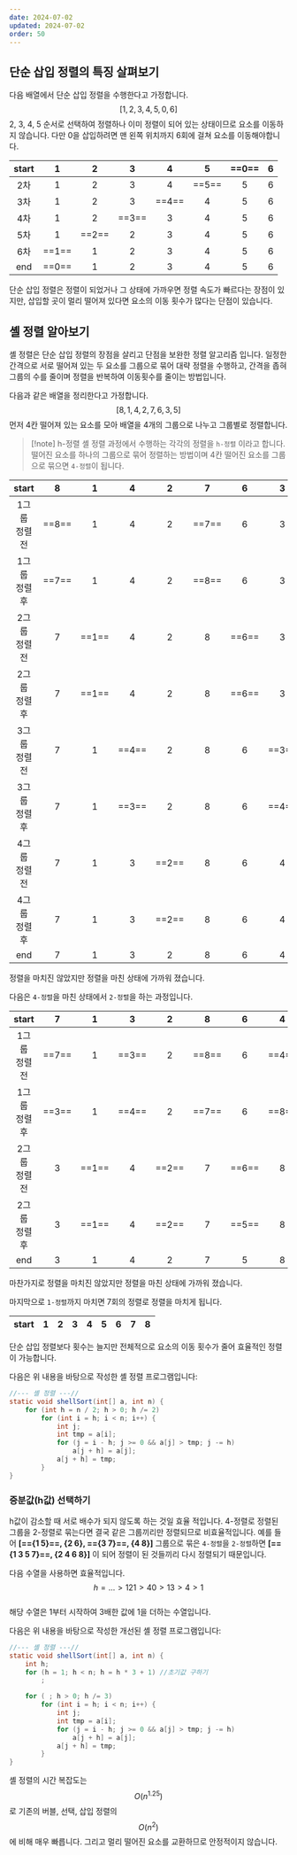 ```yaml
---
date: 2024-07-02
updated: 2024-07-02
order: 50
---
```

## 단순 삽입 정렬의 특징 살펴보기

다음 배열에서 단순 삽입 정렬을 수행한다고 가정합니다.  
$$[1, 2, 3, 4, 5, 0, 6]$$
2, 3, 4, 5 순서로 선택하여 정렬하나 이미 정렬이 되어 있는 상태이므로 요소를 이동하지 않습니다.
다만 0을 삽입하려면 맨 왼쪽 위치까지 6회에 걸쳐 요소를 이동해야합니다.

| start |   1   |   2   |   3   |   4   |   5   | ==0== |  6  |
| :---: | :---: | :---: | :---: | :---: | :---: | :---: | :-: |
|  2차   |   1   |   2   |   3   |   4   | ==5== |   5   |  6  |
|  3차   |   1   |   2   |   3   | ==4== |   4   |   5   |  6  |
|  4차   |   1   |   2   | ==3== |   3   |   4   |   5   |  6  |
|  5차   |   1   | ==2== |   2   |   3   |   4   |   5   |  6  |
|  6차   | ==1== |   1   |   2   |   3   |   4   |   5   |  6  |
|  end  | ==0== |   1   |   2   |   3   |   4   |   5   |  6  |

단순 삽입 정렬은 정렬이 되었거나 그 상태에 가까우면 정렬 속도가 빠르다는 장점이 있지만, 삽입할 곳이 멀리 떨어져 있다면 요소의 이동 횟수가 많다는 단점이 있습니다.

## 셸 정렬 알아보기

셸 정렬은 단순 삽입 정렬의 장점을 살리고 단점을 보완한 정렬 알고리즘 입니다. 일정한 간격으로 서로 떨어져 있는 두 요소를 그룹으로 묶어 대략 정렬을 수행하고, 간격을 좁혀 그룹의 수를 줄이며 정렬을 반복하여 이동횟수를 줄이는 방법입니다.

다음과 같은 배열을 정리한다고 가정합니다.  
$$[8,1,4,2,7,6,3,5]$$ 
먼저 4칸 떨어져 있는 요소를 모아 배열을 4개의 그룹으로 나누고 그룹별로 정렬합니다.

> [!note] h-정렬
>  셸 정렬 과정에서 수행하는 각각의 정렬을 `h-정렬` 이라고 합니다. 떨어진 요소를 하나의 그룹으로 묶어 정렬하는 방법이며 4칸 떨어진 요소를 그룹으로 묶으면 `4-정렬`이 됩니다.

|   start    |   8   |   1   |   4   |   2   |   7   |   6   |   3   |   5   |
| :--------: | :---: | :---: | :---: | :---: | :---: | :---: | :---: | :---: |
| 1그룹<br>정렬전 | ==8== |   1   |   4   |   2   | ==7== |   6   |   3   |   5   |
| 1그룹<br>정렬후 | ==7== |   1   |   4   |   2   | ==8== |   6   |   3   |   5   |
| 2그룹<br>정렬전 |   7   | ==1== |   4   |   2   |   8   | ==6== |   3   |   5   |
| 2그룹<br>정렬후 |   7   | ==1== |   4   |   2   |   8   | ==6== |   3   |   5   |
| 3그룹<br>정렬전 |   7   |   1   | ==4== |   2   |   8   |   6   | ==3== |   5   |
| 3그룹<br>정렬후 |   7   |   1   | ==3== |   2   |   8   |   6   | ==4== |   5   |
| 4그룹<br>정렬전 |   7   |   1   |   3   | ==2== |   8   |   6   |   4   | ==5== |
| 4그룹<br>정렬후 |   7   |   1   |   3   | ==2== |   8   |   6   |   4   | ==5== |
|    end     |   7   |   1   |   3   |   2   |   8   |   6   |   4   |   5   |
정렬을 마치진 않았지만 정렬을 마친 상태에 가까워 졌습니다.

다음은 `4-정렬`을 마친 상태에서 `2-정렬`을 하는 과정입니다.

|   start    |   7   |   1   |   3   |   2   |   8   |   6   |   4   |   5   |
| :--------: | :---: | :---: | :---: | :---: | :---: | :---: | :---: | :---: |
| 1그룹<br>정렬전 | ==7== |   1   | ==3== |   2   | ==8== |   6   | ==4== |   5   |
| 1그룹<br>정렬후 | ==3== |   1   | ==4== |   2   | ==7== |   6   | ==8== |   5   |
| 2그룹<br>정렬전 |   3   | ==1== |   4   | ==2== |   7   | ==6== |   8   | ==5== |
| 2그룹<br>정렬후 |   3   | ==1== |   4   | ==2== |   7   | ==5== |   8   | ==6== |
|    end     |   3   |   1   |   4   |   2   |   7   |   5   |   8   |   6   |
마찬가지로 정렬을 마치진 않았지만 정렬을 마친 상태에 가까워 졌습니다.

마지막으로 `1-정렬`까지 마치면 7회의 정렬로 정렬을 마치게 됩니다.

| start |  1  |  2  |  3  |  4  |  5  |  6  |  7  |  8  |
| :---: | :-: | :-: | :-: | :-: | :-: | :-: | :-: | :-: |

단순 삽입 정렬보다 횟수는 늘지만 전체적으로 요소의 이동 횟수가 줄어 효율적인 정렬이 가능합니다.

다음은 위 내용을 바탕으로 작성한 셸 정렬 프로그램입니다:

```java
//--- 셸 정렬 ---//
static void shellSort(int[] a, int n) {
	for (int h = n / 2; h > 0; h /= 2)
		for (int i = h; i < n; i++) {
			int j;
			int tmp = a[i];
			for (j = i - h; j >= 0 && a[j] > tmp; j -= h)
				a[j + h] = a[j];
			a[j + h] = tmp;
		}
}
```

### 증분값(h값) 선택하기

h값이 감소할 때 서로 배수가 되지 않도록 하는 것일 효율 적입니다. 4-정렬로 정렬된 그룹을 2-정렬로 묶는다면 결국 같은 그룹끼리만 정렬되므로 비효율적입니다. 예를 들어 **\[=={1 5}==, {2 6}, =={3 7}==, {4 8}\]** 그룹으로 묶은 `4-정렬`을 `2-정렬`하면 **\[=={1 3 5 7}==, {2 4 6 8}\]** 이 되어 정렬이 된 것들끼리 다시 정렬되기 때문입니다.

다음 수열을 사용하면 효율적입니다. $$h = ... >121>40>13>4>1$$  
해당 수열은 1부터 시작하여 3배한 값에 1을 더하는 수열입니다.

다음은 위 내용을 바탕으로 작성한 개선된 셸 정렬 프로그램입니다:

```java
//--- 셸 정렬 ---//
static void shellSort(int[] a, int n) {
	int h;
	for (h = 1; h < n; h = h * 3 + 1) //초기값 구하기
		;

	for ( ; h > 0; h /= 3)
		for (int i = h; i < n; i++) {
			int j;
			int tmp = a[i];
			for (j = i - h; j >= 0 && a[j] > tmp; j -= h)
				a[j + h] = a[j];
			a[j + h] = tmp;
		}
}
```

셸 정렬의 시간 복잡도는 $$O(n^1.25)$$로 기존의 버블, 선택, 삽입 정렬의 $$O(n^2)$$에 비해 매우 빠릅니다. 그리고 멀리 떨어진 요소를 교환하므로 안정적이지 않습니다.